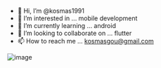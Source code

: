 - 👋 Hi, I’m @kosmas1991
- 👀 I’m interested in ... mobile development
- 🌱 I’m currently learning ... android
- 💞️ I’m looking to collaborate on ... flutter
- 📫 How to reach me ... kosmasgou@gmail.com

![image](https://github.com/kosmas1991/kosmas1991/assets/72025079/4589f816-99ff-4915-8688-ee9f656c52f2)

<!---
kosmas1991/kosmas1991 is a ✨ special ✨ repository because its `README.md` (this file) appears on your GitHub profile.
You can click the Preview link to take a look at your changes.
--->
